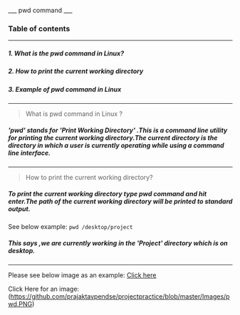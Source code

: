 ___     pwd command            ___

### Table of contents
---------------------------------------------------------------

##### 1. What is the pwd command in Linux?
##### 2. How to print the current working directory
##### 3. Example of pwd command in Linux

----------------------------------------------------------------


> What is pwd command in Linux ?

##### 'pwd' stands for  'Print Working Directory' .This is a command line utility for printing the current working directory.The current directory is the directory in which a user is currently operating while using a command line interface.
-----------------------------------------------------------------

>How to print the current working directory?
##### To print the current working directory type pwd command and hit enter.The path of the current working directory will be printed to standard output. 

See below example:
`pwd /desktop/project`

##### This says ,we are currently working in the 'Project' directory which is on desktop.
------------------------------------------------------------------

Please see below image as an example:
[Click here](https://media.geeksforgeeks.org/wp-content/uploads/cd6-2.png)

Click Here for an image:
(https://github.com/prajaktavpendse/projectpractice/blob/master/Images/pwd.PNG)

